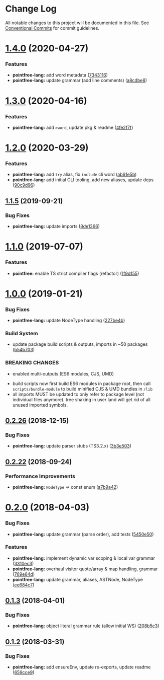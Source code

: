 # Change Log

All notable changes to this project will be documented in this file.
See [Conventional Commits](https://conventionalcommits.org) for commit guidelines.

# [1.4.0](https://github.com/thi-ng/umbrella/compare/@thi.ng/pointfree-lang@1.3.0...@thi.ng/pointfree-lang@1.4.0) (2020-04-27)


### Features

* **pointfree-lang:** add word metadata ([7343116](https://github.com/thi-ng/umbrella/commit/7343116d2e94191b468a37f8c21dc9ef08f0e49c))
* **pointfree-lang:** update grammar (add line comments) ([a8cdbe8](https://github.com/thi-ng/umbrella/commit/a8cdbe86a96df0b63682d3f7628ff77f75f23ced))





# [1.3.0](https://github.com/thi-ng/umbrella/compare/@thi.ng/pointfree-lang@1.2.3...@thi.ng/pointfree-lang@1.3.0) (2020-04-16)


### Features

* **pointfree-lang:** add `>word`, update pkg & readme ([4fe2f7f](https://github.com/thi-ng/umbrella/commit/4fe2f7f97b234f92141c2a455aad50d4732de75a))





# [1.2.0](https://github.com/thi-ng/umbrella/compare/@thi.ng/pointfree-lang@1.1.14...@thi.ng/pointfree-lang@1.2.0) (2020-03-29)


### Features

* **pointfree-lang:** add `try` alias, fix `include` cli word ([ab61e5b](https://github.com/thi-ng/umbrella/commit/ab61e5b428fbb98d2edfcd69c2582a98ca70779d))
* **pointfree-lang:** add initial CLI tooling, add new aliases, update deps ([90c9d96](https://github.com/thi-ng/umbrella/commit/90c9d96197d3f84d0c1069f998cf90521a260d11))





## [1.1.5](https://github.com/thi-ng/umbrella/compare/@thi.ng/pointfree-lang@1.1.4...@thi.ng/pointfree-lang@1.1.5) (2019-09-21)

### Bug Fixes

* **pointfree-lang:** update imports ([8de1366](https://github.com/thi-ng/umbrella/commit/8de1366))

# [1.1.0](https://github.com/thi-ng/umbrella/compare/@thi.ng/pointfree-lang@1.0.14...@thi.ng/pointfree-lang@1.1.0) (2019-07-07)

### Features

* **pointfree:** enable TS strict compiler flags (refactor) ([1f9d155](https://github.com/thi-ng/umbrella/commit/1f9d155))

# [1.0.0](https://github.com/thi-ng/umbrella/compare/@thi.ng/pointfree-lang@0.2.27...@thi.ng/pointfree-lang@1.0.0) (2019-01-21)

### Bug Fixes

* **pointfree-lang:** update NodeType handling ([227be4b](https://github.com/thi-ng/umbrella/commit/227be4b))

### Build System

* update package build scripts & outputs, imports in ~50 packages ([b54b703](https://github.com/thi-ng/umbrella/commit/b54b703))

### BREAKING CHANGES

* enabled multi-outputs (ES6 modules, CJS, UMD)

- build scripts now first build ES6 modules in package root, then call
  `scripts/bundle-module` to build minified CJS & UMD bundles in `/lib`
- all imports MUST be updated to only refer to package level
  (not individual files anymore). tree shaking in user land will get rid of
  all unused imported symbols.

## [0.2.26](https://github.com/thi-ng/umbrella/compare/@thi.ng/pointfree-lang@0.2.25...@thi.ng/pointfree-lang@0.2.26) (2018-12-15)

### Bug Fixes

* **pointfree-lang:** update parser stubs (TS3.2.x) ([3b3e503](https://github.com/thi-ng/umbrella/commit/3b3e503))

<a name="0.2.22"></a>
## [0.2.22](https://github.com/thi-ng/umbrella/compare/@thi.ng/pointfree-lang@0.2.21...@thi.ng/pointfree-lang@0.2.22) (2018-09-24)

### Performance Improvements

* **pointfree-lang:** `NodeType` => const enum ([a7b9a42](https://github.com/thi-ng/umbrella/commit/a7b9a42))

<a name="0.2.0"></a>
# [0.2.0](https://github.com/thi-ng/umbrella/compare/@thi.ng/pointfree-lang@0.1.3...@thi.ng/pointfree-lang@0.2.0) (2018-04-03)

### Bug Fixes

* **pointfree-lang:** update grammar (parse order), add tests ([5450e50](https://github.com/thi-ng/umbrella/commit/5450e50))

### Features

* **pointfree-lang:** implement dynamic var scoping & local var grammar ([3310ec3](https://github.com/thi-ng/umbrella/commit/3310ec3))
* **pointfree-lang:** overhaul visitor quote/array & map handling, grammar ([769e84d](https://github.com/thi-ng/umbrella/commit/769e84d))
* **pointfree-lang:** update grammar, aliases, ASTNode, NodeType ([ee684c7](https://github.com/thi-ng/umbrella/commit/ee684c7))

<a name="0.1.3"></a>
## [0.1.3](https://github.com/thi-ng/umbrella/compare/@thi.ng/pointfree-lang@0.1.2...@thi.ng/pointfree-lang@0.1.3) (2018-04-01)

### Bug Fixes

* **pointfree-lang:** object literal grammar rule (allow initial WS) ([208b5c3](https://github.com/thi-ng/umbrella/commit/208b5c3))

<a name="0.1.2"></a>
## [0.1.2](https://github.com/thi-ng/umbrella/compare/@thi.ng/pointfree-lang@0.1.1...@thi.ng/pointfree-lang@0.1.2) (2018-03-31)

### Bug Fixes

* **pointfree-lang:** add ensureEnv, update re-exports, update readme ([659cce9](https://github.com/thi-ng/umbrella/commit/659cce9))
